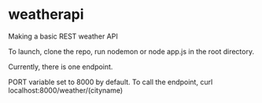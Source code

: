# weatherapi
Making a basic REST weather API 


To launch, clone the repo, run nodemon or node app.js in the root directory.

Currently, there is one endpoint.

PORT variable set to 8000 by default. To call the endpoint, curl localhost:8000/weather/(cityname)
